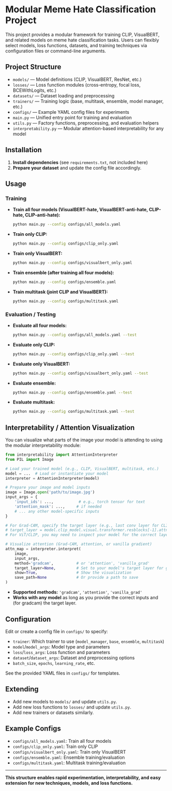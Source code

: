 # Modular Meme Hate Classification Project

This project provides a modular framework for training CLIP, VisualBERT, and related models on meme hate classification tasks. Users can flexibly select models, loss functions, datasets, and training techniques via configuration files or command-line arguments.

## Project Structure

- `models/` — Model definitions (CLIP, VisualBERT, ResNet, etc.)
- `losses/` — Loss function modules (cross-entropy, focal loss, BCEWithLogits, etc.)
- `datasets/` — Dataset loading and preprocessing
- `trainers/` — Training logic (base, multitask, ensemble, model manager, etc.)
- `configs/` — Example YAML config files for experiments
- `main.py` — Unified entry point for training and evaluation
- `utils.py` — Factory functions, preprocessing, and evaluation helpers
- `interpretability.py` — Modular attention-based interpretability for any model

## Installation

1. **Install dependencies** (see `requirements.txt`, not included here)
2. **Prepare your dataset** and update the config file accordingly.

## Usage

### Training

- **Train all four models (VisualBERT-hate, VisualBERT-anti-hate, CLIP-hate, CLIP-anti-hate):**
  ```bash
  python main.py --config configs/all_models.yaml
  ```
- **Train only CLIP:**
  ```bash
  python main.py --config configs/clip_only.yaml
  ```
- **Train only VisualBERT:**
  ```bash
  python main.py --config configs/visualbert_only.yaml
  ```
- **Train ensemble (after training all four models):**
  ```bash
  python main.py --config configs/ensemble.yaml
  ```
- **Train multitask (joint CLIP and VisualBERT):**
  ```bash
  python main.py --config configs/multitask.yaml
  ```

### Evaluation / Testing

- **Evaluate all four models:**
  ```bash
  python main.py --config configs/all_models.yaml --test
  ```
- **Evaluate only CLIP:**
  ```bash
  python main.py --config configs/clip_only.yaml --test
  ```
- **Evaluate only VisualBERT:**
  ```bash
  python main.py --config configs/visualbert_only.yaml --test
  ```
- **Evaluate ensemble:**
  ```bash
  python main.py --config configs/ensemble.yaml --test
  ```
- **Evaluate multitask:**
  ```bash
  python main.py --config configs/multitask.yaml --test
  ```

## Interpretability / Attention Visualization

You can visualize what parts of the image your model is attending to using the modular interpretability module:

```python
from interpretability import AttentionInterpreter
from PIL import Image

# Load your trained model (e.g., CLIP, VisualBERT, multitask, etc.)
model = ...  # Load or instantiate your model
interpreter = AttentionInterpreter(model)

# Prepare your image and model inputs
image = Image.open('path/to/image.jpg')
input_args = {
    'input_ids': ...,           # e.g., torch tensor for text
    'attention_mask': ...,     # if needed
    # ... any other model-specific inputs
}

# For Grad-CAM, specify the target layer (e.g., last conv layer for CLIP/ResNet)
# target_layer = model.clip_model.visual.transformer.resblocks[-1].attn
# For ViT/CLIP, you may need to inspect your model for the correct layer

# Visualize attention (Grad-CAM, attention, or vanilla gradient)
attn_map = interpreter.interpret(
    image,
    input_args,
    method='gradcam',          # or 'attention', 'vanilla_grad'
    target_layer=None,         # Set to your model's target layer for gradcam
    show=True,                 # Show the visualization
    save_path=None             # Or provide a path to save
)
```

- **Supported methods:** `'gradcam'`, `'attention'`, `'vanilla_grad'`
- **Works with any model** as long as you provide the correct inputs and (for gradcam) the target layer.

## Configuration

Edit or create a config file in `configs/` to specify:
- `trainer`: Which trainer to use (`model_manager`, `base`, `ensemble`, `multitask`)
- `model`/`model_args`: Model type and parameters
- `loss`/`loss_args`: Loss function and parameters
- `dataset`/`dataset_args`: Dataset and preprocessing options
- `batch_size`, `epochs`, `learning_rate`, etc.

See the provided YAML files in `configs/` for templates.

## Extending
- Add new models to `models/` and update `utils.py`.
- Add new loss functions to `losses/` and update `utils.py`.
- Add new trainers or datasets similarly.

## Example Configs
- `configs/all_models.yaml`: Train all four models
- `configs/clip_only.yaml`: Train only CLIP
- `configs/visualbert_only.yaml`: Train only VisualBERT
- `configs/ensemble.yaml`: Ensemble training/evaluation
- `configs/multitask.yaml`: Multitask training/evaluation

---

**This structure enables rapid experimentation, interpretability, and easy extension for new techniques, models, and loss functions.** 